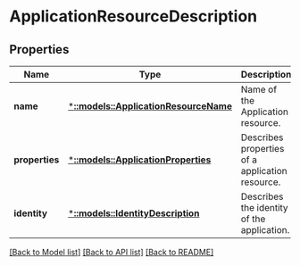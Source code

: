 # ApplicationResourceDescription

## Properties
Name | Type | Description | Notes
------------ | ------------- | ------------- | -------------
**name** | [***::models::ApplicationResourceName**](ApplicationResourceName.md) | Name of the Application resource. | [default to null]
**properties** | [***::models::ApplicationProperties**](ApplicationProperties.md) | Describes properties of a application resource. | [default to null]
**identity** | [***::models::IdentityDescription**](IdentityDescription.md) | Describes the identity of the application. | [optional] [default to null]

[[Back to Model list]](../README.md#documentation-for-models) [[Back to API list]](../README.md#documentation-for-api-endpoints) [[Back to README]](../README.md)


